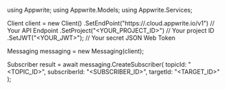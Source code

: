 using Appwrite;
using Appwrite.Models;
using Appwrite.Services;

Client client = new Client()
    .SetEndPoint("https://<REGION>.cloud.appwrite.io/v1") // Your API Endpoint
    .SetProject("<YOUR_PROJECT_ID>") // Your project ID
    .SetJWT("<YOUR_JWT>"); // Your secret JSON Web Token

Messaging messaging = new Messaging(client);

Subscriber result = await messaging.CreateSubscriber(
    topicId: "<TOPIC_ID>",
    subscriberId: "<SUBSCRIBER_ID>",
    targetId: "<TARGET_ID>"
);